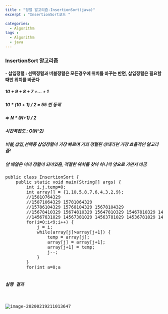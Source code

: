 ```yaml
---
title : "정렬 알고리즘-InsertionSort(java)"
excerpt : "InsertionSort코드 "

categories:
  - Algorithm
tags :
  - Algorithm
  - java
---
```


### InsertionSort 알고리즘

#### - 삽입정렬 :  선택정렬과 버블정렬은 모든경우에 위치를 바꾸는 반면, 삽입정렬은 필요할때만 위치를 바꾼다

##### 10 + 9 + 8 + 7 +... + 1

##### 10 * (10 + 1) / 2 = 55 번 동작

##### => N * (N+1) / 2

 ##### 시간복잡도 : O(N^2) 

##### 버블,삽입,선택중 삽입정렬이 가장 빠르며 거의 정렬된 상태라면 가장 효율적인 알고리즘!

##### 앞 배열은 이미 정렬이 되어있음, 적절한 위치를 찾아 하나씩 앞으로 가면서 바꿈


<pre>
public class InsertionSort {
	public static void main(String[] args) {
		int i,j,temp=0;
		int array[] = {1,10,5,8,7,6,4,3,2,9}; 
		//15810764329
		//15871064329 15781064329
		//15786104329 15768104329 15678104329
		//15678410329 15674810329 15647810329 15467810329 14567810329
		//14567831029 14567381029 14563781029 14536781029 14356781029 13456781029 ... 
		for(i=0;i<9;i++) {
			j = i;
			while(array[j]>array[j+1]) {
				temp = array[j];
				array[j] = array[j+1];
				array[j+1] = temp;
				j--;
			}
		}
		for(int a=0;a<array.length;a++)
		{
			System.out.print(array[a]+" ");
		}
	}

}
</pre>





##### 실행 결과

![image-20200219211013647](https://user-images.githubusercontent.com/53978090/74833186-51a3b000-535c-11ea-8ac3-b0e8e452ebef.png)
